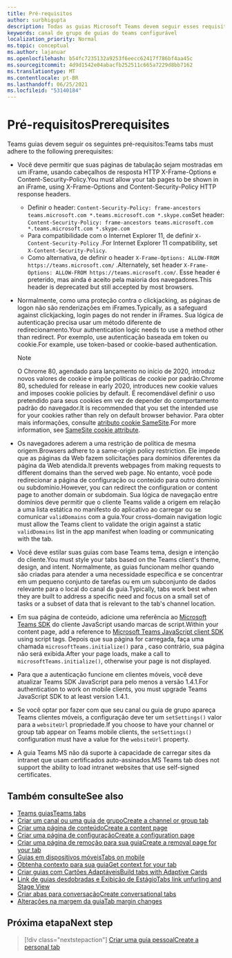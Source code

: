 ```yaml
---
title: Pré-requisitos
author: surbhigupta
description: Todas as guias Microsoft Teams devem seguir esses requisitos.
keywords: canal de grupo de guias do teams configurável
localization_priority: Normal
ms.topic: conceptual
ms.author: lajanuar
ms.openlocfilehash: b54fc7235132a9253f6eecc62417f786bf4aa45c
ms.sourcegitcommit: 4d9d1542e04abacfb252511c665a7229d8bb7162
ms.translationtype: MT
ms.contentlocale: pt-BR
ms.lasthandoff: 06/25/2021
ms.locfileid: "53140184"
---
```

# <a name="prerequisites"></a><span data-ttu-id="2d186-104">Pré-requisitos</span><span class="sxs-lookup"><span data-stu-id="2d186-104">Prerequisites</span></span>

<span data-ttu-id="2d186-105">Teams guias devem seguir os seguintes pré-requisitos:</span><span class="sxs-lookup"><span data-stu-id="2d186-105">Teams tabs must adhere to the following prerequisites:</span></span>

* <span data-ttu-id="2d186-106">Você deve permitir que suas páginas de tabulação sejam mostradas em um iFrame, usando cabeçalhos de resposta HTTP X-Frame-Options e Content-Security-Policy.</span><span class="sxs-lookup"><span data-stu-id="2d186-106">You must allow your tab pages to be shown in an iFrame, using X-Frame-Options and Content-Security-Policy HTTP response headers.</span></span>
  * <span data-ttu-id="2d186-107">Definir o header: `Content-Security-Policy: frame-ancestors teams.microsoft.com *.teams.microsoft.com *.skype.com`</span><span class="sxs-lookup"><span data-stu-id="2d186-107">Set header: `Content-Security-Policy: frame-ancestors teams.microsoft.com *.teams.microsoft.com *.skype.com`</span></span>
  * <span data-ttu-id="2d186-108">Para compatibilidade com o Internet Explorer 11, de definir `X-Content-Security-Policy` .</span><span class="sxs-lookup"><span data-stu-id="2d186-108">For Internet Explorer 11 compatibility, set `X-Content-Security-Policy`.</span></span>
  * <span data-ttu-id="2d186-109">Como alternativa, de definir o header `X-Frame-Options: ALLOW-FROM https://teams.microsoft.com/` .</span><span class="sxs-lookup"><span data-stu-id="2d186-109">Alternately, set header `X-Frame-Options: ALLOW-FROM https://teams.microsoft.com/`.</span></span> <span data-ttu-id="2d186-110">Esse header é preterido, mas ainda é aceito pela maioria dos navegadores.</span><span class="sxs-lookup"><span data-stu-id="2d186-110">This header is deprecated but still accepted by most browsers.</span></span>

* <span data-ttu-id="2d186-111">Normalmente, como uma proteção contra o clickjacking, as páginas de logon não são renderizações em iFrames.</span><span class="sxs-lookup"><span data-stu-id="2d186-111">Typically, as a safeguard against clickjacking, login pages do not render in iFrames.</span></span> <span data-ttu-id="2d186-112">Sua lógica de autenticação precisa usar um método diferente de redirecionamento.</span><span class="sxs-lookup"><span data-stu-id="2d186-112">Your authentication logic needs to use a method other than redirect.</span></span> <span data-ttu-id="2d186-113">Por exemplo, use autenticação baseada em token ou cookie.</span><span class="sxs-lookup"><span data-stu-id="2d186-113">For example, use token-based or cookie-based authentication.</span></span>

    > [!NOTE]
    > <span data-ttu-id="2d186-114">O Chrome 80, agendado para lançamento no início de 2020, introduz novos valores de cookie e impõe políticas de cookie por padrão.</span><span class="sxs-lookup"><span data-stu-id="2d186-114">Chrome 80, scheduled for release in early 2020, introduces new cookie values and imposes cookie policies by default.</span></span> <span data-ttu-id="2d186-115">É recomendável definir o uso pretendido para seus cookies em vez de depender do comportamento padrão do navegador.</span><span class="sxs-lookup"><span data-stu-id="2d186-115">It is recommended that you set the intended use for your cookies rather than rely on default browser behavior.</span></span> <span data-ttu-id="2d186-116">Para obter mais informações, consulte [atributo cookie SameSite](../../resources/samesite-cookie-update.md).</span><span class="sxs-lookup"><span data-stu-id="2d186-116">For more information, see [SameSite cookie attribute](../../resources/samesite-cookie-update.md).</span></span>

* <span data-ttu-id="2d186-117">Os navegadores aderem a uma restrição de política de mesma origem.</span><span class="sxs-lookup"><span data-stu-id="2d186-117">Browsers adhere to a same-origin policy restriction.</span></span> <span data-ttu-id="2d186-118">Ele impede que as páginas da Web fazem solicitações para domínios diferentes da página da Web atendida.</span><span class="sxs-lookup"><span data-stu-id="2d186-118">It prevents webpages from making requests to different domains than the served web page.</span></span> <span data-ttu-id="2d186-119">No entanto, você pode redirecionar a página de configuração ou conteúdo para outro domínio ou subdomínio.</span><span class="sxs-lookup"><span data-stu-id="2d186-119">However, you can redirect the configuration or content page to another domain or subdomain.</span></span> <span data-ttu-id="2d186-120">Sua lógica de navegação entre domínios deve permitir que o cliente Teams valide a origem em relação a uma lista estática no manifesto do aplicativo ao carregar ou se comunicar `validDomains` com a guia.</span><span class="sxs-lookup"><span data-stu-id="2d186-120">Your cross-domain navigation logic must allow the Teams client to validate the origin against a static `validDomains` list in the app manifest when loading or communicating with the tab.</span></span>

* <span data-ttu-id="2d186-121">Você deve estilar suas guias com base Teams tema, design e intenção do cliente.</span><span class="sxs-lookup"><span data-stu-id="2d186-121">You must style your tabs based on the Teams client's theme, design, and intent.</span></span> <span data-ttu-id="2d186-122">Normalmente, as guias funcionam melhor quando são criadas para atender a uma necessidade específica e se concentrar em um pequeno conjunto de tarefas ou em um subconjunto de dados relevante para o local do canal da guia.</span><span class="sxs-lookup"><span data-stu-id="2d186-122">Typically, tabs work best when they are built to address a specific need and focus on a small set of tasks or a subset of data that is relevant to the tab's channel location.</span></span>

* <span data-ttu-id="2d186-123">Em sua página de conteúdo, adicione uma referência ao [Microsoft Teams SDK](/javascript/api/overview/msteams-client) do cliente JavaScript usando marcas de script.</span><span class="sxs-lookup"><span data-stu-id="2d186-123">Within your content page, add a reference to [Microsoft Teams JavaScript client SDK](/javascript/api/overview/msteams-client) using script tags.</span></span> <span data-ttu-id="2d186-124">Depois que sua página for carregada, faça uma chamada `microsoftTeams.initialize()` para , caso contrário, sua página não será exibida.</span><span class="sxs-lookup"><span data-stu-id="2d186-124">After your page loads, make a call to `microsoftTeams.initialize()`, otherwise your page is not displayed.</span></span>

* <span data-ttu-id="2d186-125">Para que a autenticação funcione em clientes móveis, você deve atualizar Teams SDK JavaScript para pelo menos a versão 1.4.1.</span><span class="sxs-lookup"><span data-stu-id="2d186-125">For authentication to work on mobile clients, you must upgrade Teams JavaScript SDK to at least version 1.4.1.</span></span>

* <span data-ttu-id="2d186-126">Se você optar por fazer com que seu canal ou guia de grupo apareça Teams clientes móveis, a configuração deve ter um `setSettings()` valor para a `websiteUrl` propriedade.</span><span class="sxs-lookup"><span data-stu-id="2d186-126">If you choose to have your channel or group tab appear on Teams mobile clients, the `setSettings()` configuration must have a value for the `websiteUrl` property.</span></span>

* <span data-ttu-id="2d186-127">A guia Teams MS não dá suporte à capacidade de carregar sites da intranet que usam certificados auto-assinados.</span><span class="sxs-lookup"><span data-stu-id="2d186-127">MS Teams tab does not support the ability to load intranet websites that use self-signed certificates.</span></span>

## <a name="see-also"></a><span data-ttu-id="2d186-128">Também consulte</span><span class="sxs-lookup"><span data-stu-id="2d186-128">See also</span></span>

* [<span data-ttu-id="2d186-129">Teams guias</span><span class="sxs-lookup"><span data-stu-id="2d186-129">Teams tabs</span></span>](~/tabs/what-are-tabs.md)
* [<span data-ttu-id="2d186-130">Criar um canal ou uma guia de grupo</span><span class="sxs-lookup"><span data-stu-id="2d186-130">Create a channel or group tab</span></span>](~/tabs/how-to/create-channel-group-tab.md)
* [<span data-ttu-id="2d186-131">Criar uma página de conteúdo</span><span class="sxs-lookup"><span data-stu-id="2d186-131">Create a content page</span></span>](~/tabs/how-to/create-tab-pages/content-page.md)
* [<span data-ttu-id="2d186-132">Criar uma página de configuração</span><span class="sxs-lookup"><span data-stu-id="2d186-132">Create a configuration page</span></span>](~/tabs/how-to/create-tab-pages/configuration-page.md)
* [<span data-ttu-id="2d186-133">Criar uma página de remoção para sua guia</span><span class="sxs-lookup"><span data-stu-id="2d186-133">Create a removal page for your tab</span></span>](~/tabs/how-to/create-tab-pages/removal-page.md)
* [<span data-ttu-id="2d186-134">Guias em dispositivos móveis</span><span class="sxs-lookup"><span data-stu-id="2d186-134">Tabs on mobile</span></span>](~/tabs/design/tabs-mobile.md)
* [<span data-ttu-id="2d186-135">Obtenha contexto para sua guia</span><span class="sxs-lookup"><span data-stu-id="2d186-135">Get context for your tab</span></span>](~/tabs/how-to/access-teams-context.md)
* [<span data-ttu-id="2d186-136">Criar guias com Cartões Adaptáveis</span><span class="sxs-lookup"><span data-stu-id="2d186-136">Build tabs with Adaptive Cards</span></span>](~/tabs/how-to/build-adaptive-card-tabs.md)
* [<span data-ttu-id="2d186-137">Link de guias desdobradas e Exibição de Estágio</span><span class="sxs-lookup"><span data-stu-id="2d186-137">Tabs link unfurling and Stage View</span></span>](~/tabs/tabs-link-unfurling.md)
* [<span data-ttu-id="2d186-138">Criar abas para conversação</span><span class="sxs-lookup"><span data-stu-id="2d186-138">Create conversational tabs</span></span>](~/tabs/how-to/conversational-tabs.md)
* [<span data-ttu-id="2d186-139">Alterações na margem da guia</span><span class="sxs-lookup"><span data-stu-id="2d186-139">Tab margin changes</span></span>](~/resources/removing-tab-margins.md)

## <a name="next-step"></a><span data-ttu-id="2d186-140">Próxima etapa</span><span class="sxs-lookup"><span data-stu-id="2d186-140">Next step</span></span>

> [!div class="nextstepaction"]
> [<span data-ttu-id="2d186-141">Criar uma guia pessoal</span><span class="sxs-lookup"><span data-stu-id="2d186-141">Create a personal tab</span></span>](~/tabs/how-to/create-personal-tab.md)
